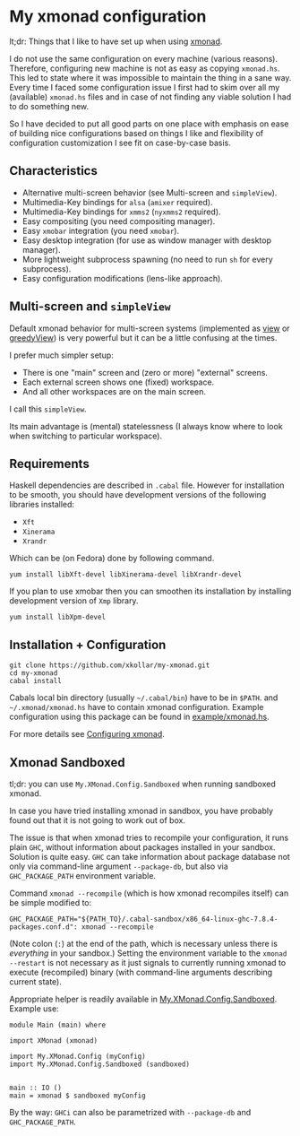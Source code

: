 My xmonad configuration
=======================

lt;dr: Things that I like to have set up when using
[xmonad](http://xmonad.org/).

I do not use the same configuration on every machine (various
reasons). Therefore, configuring new machine is not as easy as
copying `xmonad.hs`. This led to state where it was impossible
to maintain the thing in a sane way. Every time I faced some
configuration issue I first had to skim over all my (available)
`xmonad.hs` files and in case of not finding any viable
solution I had to do something new.

So I have decided to put all good parts on one place with
emphasis on ease of building nice configurations based on things
I like and flexibility of configuration customization I see fit
on case-by-case basis.

Characteristics
---------------

* Alternative multi-screen behavior (see Multi-screen and `simpleView`).
* Multimedia-Key bindings for `alsa` (`amixer` required).
* Multimedia-Key bindings for `xmms2` (`nyxmms2` required).
* Easy compositing (you need compositing manager).
* Easy `xmobar` integration (you need `xmobar`).
* Easy desktop integration (for use as window manager with desktop manager).
* More lightweight subprocess spawning (no need to run `sh` for every subprocess).
* Easy configuration modifications (lens-like approach).

Multi-screen and `simpleView`
-----------------------------

Default xmonad behavior for multi-screen systems (implemented as
[view](http://xmonad.org/xmonad-docs/xmonad/XMonad-StackSet.html#v:view)
or [greedyView](http://xmonad.org/xmonad-docs/xmonad/XMonad-StackSet.html#v:greedyView))
is very powerful but it can be a little confusing at the times.

I prefer much simpler setup:

* There is one "main" screen and (zero or more) "external" screens.
* Each external screen shows one (fixed) workspace.
* And all other workspaces are on the main screen.

I call this `simpleView`.

Its main advantage is (mental) statelessness (I always know where
to look when switching to particular workspace).

Requirements
------------

Haskell dependencies are described in `.cabal` file.
However for installation to be smooth, you should
have development versions of the following libraries
installed:

* `Xft`
* `Xinerama`
* `Xrandr`

Which can be (on Fedora) done by following command.

~~~ { .bash }
yum install libXft-devel libXinerama-devel libXrandr-devel
~~~

If you plan to use xmobar then you can smoothen its installation
by installing development version of `Xmp` library.

~~~ { .bash }
yum install libXpm-devel
~~~

Installation + Configuration
----------------------------

~~~ { .bash }
git clone https://github.com/xkollar/my-xmonad.git
cd my-xmonad
cabal install
~~~

Cabals local bin directory (usually `~/.cabal/bin`) have to be in `$PATH`.
and `~/.xmonad/xmonad.hs` have to contain xmonad configuration.
Example configuration using this package can be found in [example/xmonad.hs](example/xmonad.hs).

For more details see [Configuring xmonad](http://xmonad.org/xmonad-docs/xmonad-contrib/XMonad-Doc-Configuring.html).

Xmonad Sandboxed
----------------

tl;dr: you can use `My.XMonad.Config.Sandboxed` when running
sandboxed xmonad.

In case you have tried installing xmonad in sandbox, you have
probably found out that it is not going to work out of box.

The issue is that when xmonad tries to recompile your
configuration, it runs plain `GHC`, without information
about packages installed in your sandbox. Solution is quite easy.
`GHC` can take information about package database not only
via command-line argument `--package-db`, but also via
`GHC_PACKAGE_PATH` environment variable.

Command `xmonad --recompile` (which is how xmonad recompiles
itself) can be simple modified to:

~~~ { .bash }
GHC_PACKAGE_PATH="${PATH_TO}/.cabal-sandbox/x86_64-linux-ghc-7.8.4-packages.conf.d": xmonad --recompile
~~~~

(Note colon (`:`) at the end of the path, which is necessary unless
there is _everything_ in your sandbox.) Setting the environment
variable to the `xmonad --restart` is not necessary as it just
signals to currently running xmonad to execute (recompiled) binary
(with command-line arguments describing current state).

Appropriate helper is readily available in
[My.XMonad.Config.Sandboxed](src/My/XMonad/Config/Sandboxed.hs).
Example use:

~~~ { .haskell }
module Main (main) where

import XMonad (xmonad)

import My.XMonad.Config (myConfig)
import My.XMonad.Config.Sandboxed (sandboxed)


main :: IO ()
main = xmonad $ sandboxed myConfig
~~~

By the way: `GHCi` can also be parametrized with `--package-db` and `GHC_PACKAGE_PATH`.
